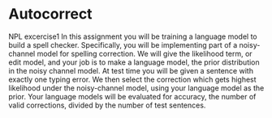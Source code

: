 # Autocorrect
NPL excercise1
In this assignment you will be training a language model to build a spell checker. Specifically, you will be implementing part of a noisy-channel model for spelling correction. We will give the likelihood term, or edit model, and your job is to make a language model, the prior distribution in the noisy channel model. At test time you will be given a sentence with exactly one typing error. We then select the correction which gets highest likelihood under the noisy-channel model, using your language model as the prior. Your language models will be evaluated for accuracy, the number of valid corrections, divided by the number of test sentences.
